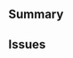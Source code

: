 <!--
  Thanks for submitting a pull request!
  We appreciate you spending the time to work on these changes. Please provide enough information so that others can review your pull request.

  Before submitting a pull request, please make sure the following is done:

  1. A relevant issue exists and is open. If not, please open an issue first.
  2. Fork [the repository](https://github.com/roikoren755/eslint-plugin-node) and create your branch from `main`.
  3. Run `yarn` in the repository root.
  4. If you've fixed a bug or added code that should be tested, add tests!
  5. Make sure your code lints (`yarn lint`).
  6. Run the TypeScript type checks (`yarn type`).
  7. Use `conventional-commits` guidelines for commit messages and PR title. The developer tooling and status checks will help you here if you are unsure.
-->

## Summary

<!-- Explain the **motivation** for making this change. What existing problem does the pull request solve? -->

## Issues

<!-- Link to the issue(s?) this PR solves, with Fixes #ISSUE_NUMBER -->
